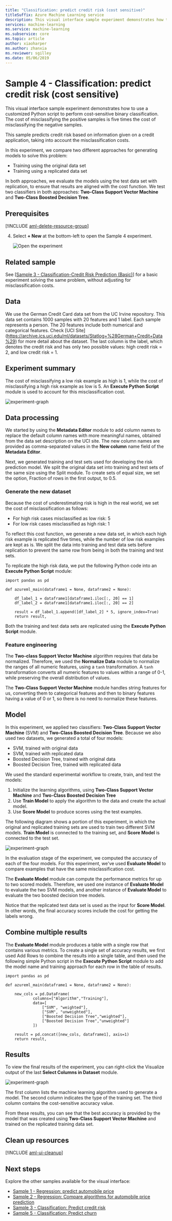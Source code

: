 ```yaml
---
title: "Classification: predict credit risk (cost sensitive)"
titleSuffix: Azure Machine Learning service
description: This visual interface sample experiment demonstrates how to use a customized Python script to perform cost-sensitive binary classification. It predicts credit risk based on information given on a credit application.
services: machine-learning
ms.service: machine-learning
ms.subservice: core
ms.topic: article
author: xiaoharper
ms.author: zhanxia
ms.reviewer: sgilley
ms.date: 05/06/2019
---
```


# Sample 4 - Classification: predict credit risk (cost sensitive)

This visual interface sample experiment demonstrates how to use a customized Python script to perform cost-sensitive binary classification. The cost of misclassifying the positive samples is five times the cost of misclassifying the negative samples.

This sample predicts credit risk based on information given on a credit application, taking into account the misclassification costs.

In this experiment, we compare two different approaches for generating models to solve this problem:

- Training using the original data set
- Training using a replicated data set

In both approaches, we evaluate the models using the test data set with replication, to ensure that results are aligned with the cost function. We test two classifiers in both approaches: **Two-Class Support Vector Machine** and **Two-Class Boosted Decision Tree**.

## Prerequisites

[!INCLUDE [aml-delete-resource-group](../../../includes/aml-ui-prereq.md)]

4. Select **+ New** at the bottom-left to open the Sample 4 experiment.

    ![Open the experiment](media/sample-classification-predict-credit-risk-cost-sensitive/open-sample4.png)

## Related sample

See [[Sample 3 - Classification-Credit Risk Prediction (Basic)](sample-classification-predict-churn.md)] for a basic experiment solving the same problem, without adjusting for misclassification costs.

## Data

We use the German Credit Card data set from the UC Irvine repository. This data set contains 1000 samples with 20 features and 1 label. Each sample represents a person. The 20 features include both numerical and categorical features. Check [UCI Site] (https://archive.ics.uci.edu/ml/datasets/Statlog+%28German+Credit+Data%29) for more detail about the dataset. The last column is the label, which denotes the credit risk and has only two possible values: high credit risk = 2, and low credit risk = 1.

## Experiment summary

The cost of misclassifying a low risk example as high is 1, while the cost of misclassifying a high risk example as low is 5. An **Execute Python Script** module is used to account for this misclassification cost.

![experiment-graph](media/sample-classification-predict-credit-risk-cost-sensitive/graph.png)

## Data processing

We started by using the **Metadata Editor** module to add column names to replace the default column names with more meaningful names, obtained from the data set description on the UCI site. The new column names are provided as comma-separated values in the **New column** name field of the **Metadata Editor**.

Next, we generated training and test sets used for developing the risk prediction model. We split the original data set into training and test sets of the same size using the Split module. To create sets of equal size, we set the option, Fraction of rows in the first output, to 0.5.

### Generate the new dataset

Because the cost of underestimating risk is high in the real world, we set the cost of misclassification as follows:

- For high risk cases misclassified as low risk: 5
- For low risk cases misclassified as high risk: 1

To reflect this cost function, we generate a new data set, in which each high risk example is replicated five times, while the number of low risk examples are kept as is. We split the data into training and test data sets before replication to prevent the same row from being in both the training and test sets.

To replicate the high risk data, we put the following Python code into an **Execute Python Script** module:

```
import pandas as pd

def azureml_main(dataframe1 = None, dataframe2 = None):

    df_label_1 = dataframe1[dataframe1.iloc[:, 20] == 1]
    df_label_2 = dataframe1[dataframe1.iloc[:, 20] == 2]

    result = df_label_1.append([df_label_2] * 5, ignore_index=True)
    return result,
```

Both the training and test data sets are replicated using the **Execute Python Script** module.

### Feature engineering

The **Two-class Support Vector Machine** algorithm requires that data be normalized. Therefore, we used the **Normalize Data** module to normalize the ranges of all numeric features, using a `tanh` transformation. A `tanh` transformation converts all numeric features to values within a range of 0-1, while preserving the overall distribution of values.

The **Two-Class Support Vector Machine** module handles string features for us, converting them to categorical features and then to binary features having a value of 0 or 1, so there is no need to normalize these features.

## Model

In this experiment, we applied two classifiers: **Two-Class Support Vector Machine** (SVM) and **Two-Class Boosted Decision Tree**. Because we also used two datasets, we generated a total of four models:

- SVM, trained with original data
- SVM, trained with replicated data
- Boosted Decision Tree, trained with original data
- Boosted Decision Tree, trained with replicated data

We used the standard experimental workflow to create, train, and test the models:

1. Initialize the learning algorithms, using **Two-Class Support Vector Machine** and **Two-Class Boosted Decision Tree**
1. Use **Train Model** to apply the algorithm to the data and create the actual model.
3. Use **Score Model** to produce scores using the test examples.

The following diagram shows a portion of this experiment, in which the original and replicated training sets are used to train two different SVM models. **Train Model** is connected to the training set, and **Score Model** is connected to the test set.

![experiment-graph](media/sample-classification-predict-credit-risk-cost-sensitive/score-part.png)


In the evaluation stage of the experiment, we computed the accuracy of each of the four models. For this experiment, we've used **Evaluate Model** to compare examples that have the same misclassification cost.

The **Evaluate Model** module can compute the performance metrics for up to two scored models. Therefore, we used one instance of **Evaluate Model** to evaluate the two SVM models, and another instance of **Evaluate Model** to evaluate the two boosted decision tree models.

Notice that the replicated test data set is used as the input for **Score Model**. In other words, the final accuracy scores include the cost for getting the labels wrong.

## Combine multiple results

The **Evaluate Model** module produces a table with a single row that contains various metrics. To create a single set of accuracy results, we first used Add Rows to combine the results into a single table, and then used the following simple Python script in the **Execute Python Script** module to add the model name and training approach for each row in the table of results.

```
import pandas as pd

def azureml_main(dataframe1 = None, dataframe2 = None):

    new_cols = pd.DataFrame(
            columns=["Algorithm","Training"],
            data=[
                ["SVM", "weighted"],
                ["SVM", "unweighted"],
                ["Boosted Decision Tree","weighted"],
                ["Boosted Decision Tree","unweighted"]
            ])

    result = pd.concat([new_cols, dataframe1], axis=1)
    return result,
```


## Results

To view the final results of the experiment, you can right-click the Visualize output of the last **Select Columns in Dataset** module.

![experiment-graph](media/sample-classification-predict-credit-risk-cost-sensitive/result.png)

The first column lists the machine learning algorithm used to generate a model.
The second column indicates the type of the training set.
The third column contains the cost-sensitive accuracy value.

From these results, you can see that the best accuracy is provided by the model that was created using **Two-Class Support Vector Machine** and trained on the replicated training data set.

## Clean up resources

[!INCLUDE [aml-ui-cleanup](../../../includes/aml-ui-cleanup.md)]

## Next steps

Explore the other samples available for the visual interface:

- [Sample 1 - Regression: predict automobile price](sample-regression-predict-automobile-price-basic.md)
- [Sample 2 - Regression: Compare algorithms for automobile price prediction](sample-regression-predict-automobile-price-compare-algorithms.md)
- [Sample 3 - Classification: Predict credit risk](sample-classification-predict-credit-risk-basic.md)
- [Sample 5 - Classification: Predict churn](sample-classification-predict-churn.md)
